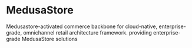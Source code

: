 # MedusaStore
Medusastore-activated commerce backbone for cloud-native, enterprise-grade, omnichannel retail architecture framework. providing enterprise-grade MedusaStore solutions
